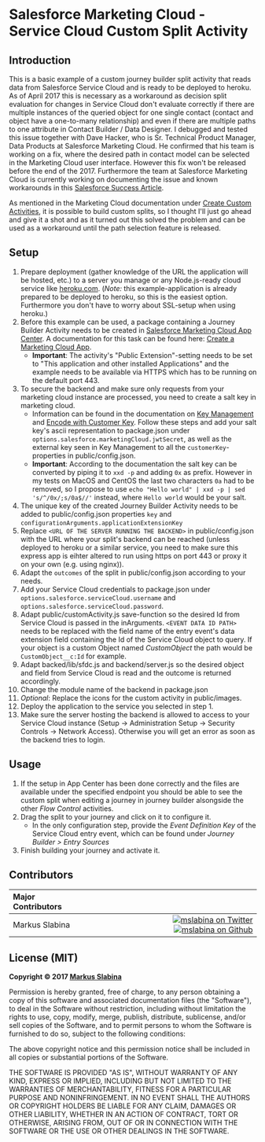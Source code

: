 # Salesforce Marketing Cloud - Service Cloud Custom Split Activity

## Introduction

This is a basic example of a custom journey builder split activity that reads data from Salesforce Service Cloud and is ready to be deployed to heroku. As of April 2017 this is necessary as a workaround as decision split evaluation for changes in Service Cloud don't evaluate correctly if there are multiple instances of the queried object for one single contact (contact and object have a one-to-many relationship) and even if there are multiple paths to one attribute in Contact Builder / Data Designer. I debugged and tested this issue together with Dave Hacker, who is Sr. Technical Product Manager, Data Products at Salesforce Marketing Cloud. He confirmed that his team is working on a fix, where the desired path in contact model can be selected in the Marketing Cloud user interface. However this fix won't be released before the end of the 2017. Furthermore the team at Salesforce Marketing Cloud is currently working on documenting the issue and known workarounds in this [Salesforce Success Article](https://success.salesforce.com/issues_view?id=a1p3A000000f6KZQAY&title=query-engine-needs-to-accept-pathing-information-in-filter).

As mentioned in the Marketing Cloud documentation under [Create Custom Activities](https://developer.salesforce.com/docs/atlas.en-us.noversion.mc-app-development.meta/mc-app-development/creating-activities.htm), it is possible to build custom splits, so I thought I'll just go ahead and give it a shot and as it turned out this solved the problem and can be used as a workaround until the path selection feature is released.

## Setup

1. Prepare deployment (gather knowledge of the URL the application will be hosted, etc.) to a server you manage or any Node.js-ready cloud service like [heroku.com](https://www.heroku.com). (*Note:* this example-application is already prepared to be deployed to heroku, so this is the easiest option. Furthermore you don't have to worry about SSL-setup when using heroku.)
2. Before this example can be used, a package containing a Journey Builder Activity needs to be created in [Salesforce Marketing Cloud App Center](https://appcenter-auth.s1.marketingcloudapps.com). A documentation for this task can be found here: [Create a Marketing Cloud App](https://developer.salesforce.com/docs/atlas.en-us.noversion.mc-app-development.meta/mc-app-development/create-a-mc-app.htm).
	- __Important__: The activity's "Public Extension"-setting needs to be set to "This application and other installed Applications" and the example needs to be available via HTTPS which has to be running on the default port 443.
3. To secure the backend and make sure only requests from your marketing cloud instance are processed, you need to create a salt key in marketing cloud.
	- Information can be found in the documentation on [Key Management](http://help.marketingcloud.com/en/documentation/marketing_cloud/administration/keymanagement/) and [Encode with Customer Key](https://developer.salesforce.com/docs/atlas.en-us.noversion.mc-app-development.meta/mc-app-development/encode-custom-activities-using-jwt-customer-key.htm). Follow these steps and add your salt key's ascii representation to package.json under `options.salesforce.marketingCloud.jwtSecret`, as well as the external key seen in Key Management to all the `customerKey`-properties in public/config.json.
	- __Important__: According to the documentation the salt key can be converted by piping it to `xxd -p` and adding `0x` as prefix. However in my tests on MacOS and CentOS the last two characters `0a` had to be removed, so I propose to use `echo "Hello world" | xxd -p | sed 's/^/0x/;s/0a$//'` instead, where `Hello world` would be your salt.
4. The unique key of the created Journey Builder Activity needs to be added to public/config.json properties `key` and `configurationArguments.applicationExtensionKey`
5. Replace `<URL OF THE SERVER RUNNING THE BACKEND>` in public/config.json with the URL where your split's backend can be reached (unless deployed to heroku or a similar service, you need to make sure this express app is eihter altered to run using https on port 443 or proxy it on your own (e.g. using nginx)).
6. Adapt the `outcomes` of the split in public/config.json according to your needs.
7. Add your Service Cloud credentials to package.json under `options.salesforce.serviceCloud.username` and `options.salesforce.serviceCloud.password`.
8. Adapt public/customActivity.js save-function so the desired Id from Service Cloud is passed in the inArguments. `<EVENT DATA ID PATH>` needs to be replaced with the field name of the entry event's data extension field containing the Id of the Service Cloud object to query. If your object is a custom Object named _CustomObject_ the path would be `CustomObject__c:Id` for example.
9. Adapt backed/lib/sfdc.js and backend/server.js so the desired object and field from Service Cloud is read and the outcome is returned accordingly.
10. Change the module name of the backend in package.json
11. _Optional_: Replace the icons for the custom activity in public/images.
12. Deploy the application to the service you selected in step 1.
13. Make sure the server hosting the backend is allowed to access to your Service Cloud instance (Setup -> Administration Setup -> Security Controls -> Network Access). Otherwise you will get an error as soon as the backend tries to login.

## Usage

1. If the setup in App Center has been done correctly and the files are available under the specified endpoint you should be able to see the custom split when editing a journey in journey builder alsongside the other _Flow Control_ activities.
2. Drag the split to your journey and click on it to configure it.
	- In the only configuration step, provide the _Event Definition Key_ of the Service Cloud entry event, which can be found under _Journey Builder > Entry Sources_
3. Finish building your journey and activate it.

## Contributors

|Major Contributors | |
|:----|----:|
|Markus Slabina |[![mslabina on Twitter](https://raw.githubusercontent.com/ExactTarget/fuelux/gh-pages/invertobird-sm.png)](https://twitter.com/mslabina) [![mslabina on Github](https://raw.githubusercontent.com/ExactTarget/fuelux/gh-pages/invertocat-sm.png)](https://github.com/mslabina) |

## License (MIT)

__Copyright © 2017 [Markus Slabina](https://github.com/mslabina)__

Permission is hereby granted, free of charge, to any person obtaining a copy of this software and associated documentation files (the "Software"), to deal in the Software without restriction, including without limitation the rights to use, copy, modify, merge, publish, distribute, sublicense, and/or sell copies of the Software, and to permit persons to whom the Software is furnished to do so, subject to the following conditions:

The above copyright notice and this permission notice shall be included in all copies or substantial portions of the Software.

THE SOFTWARE IS PROVIDED "AS IS", WITHOUT WARRANTY OF ANY KIND, EXPRESS OR IMPLIED, INCLUDING BUT NOT LIMITED TO THE WARRANTIES OF MERCHANTABILITY, FITNESS FOR A PARTICULAR PURPOSE AND NONINFRINGEMENT. IN NO EVENT SHALL THE AUTHORS OR COPYRIGHT HOLDERS BE LIABLE FOR ANY CLAIM, DAMAGES OR OTHER LIABILITY, WHETHER IN AN ACTION OF CONTRACT, TORT OR OTHERWISE, ARISING FROM, OUT OF OR IN CONNECTION WITH THE SOFTWARE OR THE USE OR OTHER DEALINGS IN THE SOFTWARE.
